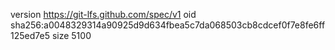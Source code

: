 version https://git-lfs.github.com/spec/v1
oid sha256:a0048329314a90925d9d634fbea5c7da068503cb8cdcef0f7e8fe6ff125ed7e5
size 5100
